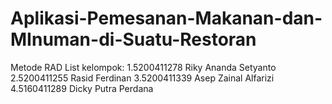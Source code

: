 # Aplikasi-Pemesanan-Makanan-dan-MInuman-di-Suatu-Restoran
Metode RAD
List kelompok:
1.5200411278 Riky Ananda Setyanto
2.5200411255 Rasid Ferdinan
3.5200411339 Asep Zainal Alfarizi
4.5160411289 Dicky Putra Perdana 
